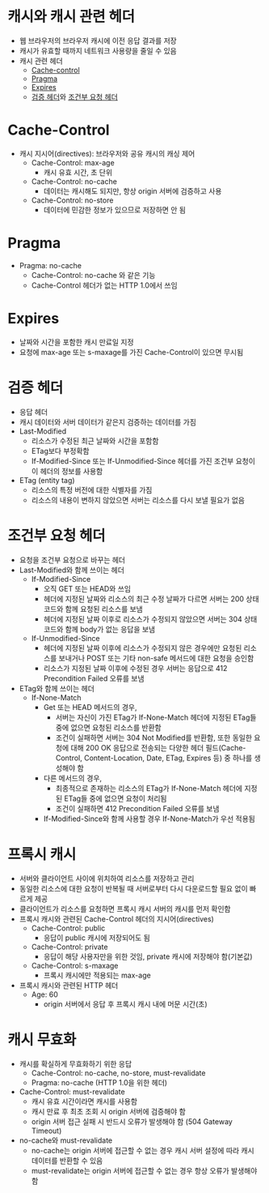 
# 캐시와 캐시 관련 헤더
- 웹 브라우저의 브라우저 캐시에 이전 응답 결과를 저장
- 캐시가 유효할 때까지 네트워크 사용량을 줄일 수 있음
- 캐시 관련 헤더
	- [Cache-control](#Cache-Control)
	- [Pragma](#Pragma)
	- [Expires](#Expires)
	- [검증 헤더](#검증-헤더)와 [조건부 요청 헤더](#조건부-요청-헤더)

# Cache-Control
- 캐시 지시어(directives): 브라우저와 공유 캐시의 캐싱 제어
	- Cache-Control: max-age
		- 캐시 유효 시간, 초 단위
	- Cache-Control: no-cache
		- 데이터는 캐시해도 되지만, 항상 origin 서버에 검증하고 사용
	- Cache-Control: no-store
		- 데이터에 민감한 정보가 있으므로 저장하면 안 됨

# Pragma
- Pragma: no-cache
	- Cache-Control: no-cache 와 같은 기능
	- Cache-Control 헤더가 없는 HTTP 1.0에서 쓰임

# Expires
- 날짜와 시간을 포함한 캐시 만료일 지정
- 요청에 max-age 또는 s-maxage를 가진 Cache-Control이 있으면 무시됨

# 검증 헤더
- 응답 헤더
- 캐시 데이터와 서버 데이터가 같은지 검증하는 데이터를 가짐
-  Last-Modified
	- 리소스가 수정된 최근 날짜와 시간을 포함함
	- ETag보다 부정확함
	- If-Modified-Since 또는 If-Unmodified-Since 헤더를 가진 조건부 요청이 이 헤더의 정보를 사용함
- ETag (entity tag)
	- 리소스의 특정 버전에 대한 식별자를 가짐
	- 리소스의 내용이 변하지 않았으면 서버는 리소스를 다시 보낼 필요가 없음

# 조건부 요청 헤더
- 요청을 조건부 요청으로 바꾸는 헤더
- Last-Modified와 함께 쓰이는 헤더
	- If-Modified-Since
		- 오직 GET 또는 HEAD와 쓰임
		- 헤더에 지정된 날짜와 리소스의 최근 수정 날짜가 다르면 서버는 200 상태 코드와 함께 요청된 리소스를 보냄
		- 헤더에 지정된 날짜 이후로 리소스가 수정되지 않았으면 서버는 304 상태 코드와 함께 body가 없는 응답을 보냄
	- If-Unmodified-Since
		- 헤더에 지정된 날짜 이후에 리소스가 수정되지 않은 경우에만 요청된 리소스를 보내거나 POST 또는 기타 non-safe 메서드에 대한 요청을 승인함
		- 리소스가 지정된 날짜 이후에 수정된 경우 서버는 응답으로 412 Precondition Failed 오류를 보냄
- ETag와 함께 쓰이는 헤더
	- If-None-Match
		- Get 또는 HEAD 메서드의 경우,
			- 서버는 자신이 가진 ETag가 If-None-Match 헤더에 지정된 ETag들 중에 없으면 요청된 리소스를 반환함
			- 조건이 실패하면 서버는 304 Not Modified를 반환함, 또한 동일한 요청에 대해 200 OK 응답으로 전송되는 다양한 헤더 필드(Cache-Control, Content-Location, Date, ETag, Expires 등) 중 하나를 생성해야 함
		- 다른 메서드의 경우,
			- 최종적으로 존재하는 리소스의 ETag가 If-None-Match 헤더에 지정된 ETag들 중에 없으면 요청이 처리됨
			- 조건이 실패하면 412 Precondition Failed 오류를 보냄
		- If-Modified-Since와 함께 사용할 경우 If-None-Match가 우선 적용됨

# 프록시 캐시
- 서버와 클라이언트 사이에 위치하여 리소스를 저장하고 관리
- 동일한 리소스에 대한 요청이 반복될 때 서버로부터 다시 다운로드할 필요 없이 빠르게 제공
- 클라이언트가 리소스를 요청하면 프록시 캐시 서버의 캐시를 먼저 확인함
- 프록시 캐시와 관련된 Cache-Control 헤더의 지시어(directives)
	- Cache-Control: public
		- 응답이 public 캐시에 저장되어도 됨
	- Cache-Control: private
		- 응답이 해당 사용자만을 위한 것임, private 캐시에 저장해야 함(기본값)
	- Cache-Control: s-maxage
		- 프록시 캐시에만 적용되는 max-age
- 프록시 캐시와 관련된 HTTP 헤더
	- Age: 60
		- origin 서버에서 응답 후 프록시 캐시 내에 머문 시간(초)

# 캐시 무효화
- 캐시를 확실하게 무효화하기 위한 응답
	- Cache-Control: no-cache, no-store, must-revalidate
	- Pragma: no-cache (HTTP 1.0을 위한 헤더)
- Cache-Control: must-revalidate
	- 캐시 유효 시간이라면 캐시를 사용함
	- 캐시 만료 후 최초 조회 시 origin 서버에 검증해야 함
	- origin 서버 접근 실패 시 반드시 오류가 발생해야 함 (504 Gateway Timeout)
- no-cache와 must-revalidate
	- no-cache는 origin 서버에 접근할 수 없는 경우 캐시 서버 설정에 따라 캐시 데이터를 반환할 수 있음
	- must-revalidate는 origin 서버에 접근할 수 없는 경우 항상 오류가 발생해야 함
